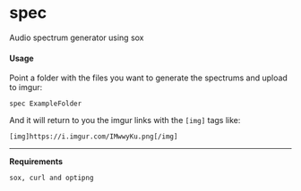 # spec
Audio spectrum generator using sox 

#### Usage

Point a folder with the files you want to generate the spectrums and upload to imgur:

`spec ExampleFolder`

And it will return to you the imgur links with the `[img]` tags like:

`[img]https://i.imgur.com/IMwwyKu.png[/img]`

---

**Requirements**
```
sox, curl and optipng
```
